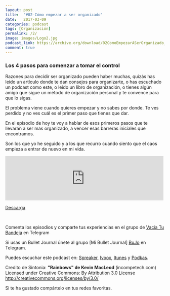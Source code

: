 ```yaml
---
layout: post
title:  "#02-Cómo empezar a ser organizado"
date:   2017-03-09 
categories: podcast
tags: [Organización]
permalink: /2/
image: images/Logo2.jpg
podcast_link: https://archive.org/download/02ComoEmpezarASerOrganizado_201704/02-Como%20empezar%20a%20ser%20organizado.mp3
comment: true
---
```


### Los 4 pasos para comenzar a tomar el control
Razones para decidir ser organizado pueden haber muchas, quizás has leído un artículo donde te dan consejos para organizarte, o has escuchado un podcast como este, o leído un libro de organización, o tienes algún amigo que sigue un método de organización personal y te convence para que lo sigas. 

El problema viene cuando quieres empezar y no sabes por donde. Te ves perdido y no ves cuál es el primer paso que tienes que dar. 

En el episodio de hoy te voy a hablar de esos primeros pasos que te llevarán a ser mas organizado, a vencer esas barreras iniciales que encontramos.

Son los que yo he seguido y a los que recurro cuando siento que el caos empieza a entrar de nuevo en mi vida.


  <iframe src="https://archive.org/embed/02ComoEmpezarASerOrganizado_201704" width="500" height="140" frameborder="0" webkitallowfullscreen="true" mozallowfullscreen="true" allowfullscreen></iframe>

[Descarga][mp3]

<br/>

Comenta los episodios y comparte tus experiencias en el grupo de [Vacía Tu Bandeja][Telegram] en Telegram

Si usas un Bullet Journal únete al grupo [Mi Bullet Journal] [BuJo] en Telegram.

Puedes escuchar este podcast en:
[Spreaker][Spreaker], [Ivoox][Ivoox], [Itunes][Itunes] y [Podkas][Podkas]. 


Credito de Sintonia:
**"Rainbows" de Kevin MacLeod** (incompetech.com)
Licensed under Creative Commons: By Attribution 3.0 License
http://creativecommons.org/licenses/by/3.0/

Si te ha gustado compártelo en tus redes favoritas.

[TapeWrite]: https://tapewrite.com/@vacia_tu_bandeja/
[Spreaker]: https://www.spreaker.com/show/2177636
[Ivoox]: http://www.ivoox.com/podcast-vacia-tu-bandeja_sq_f1388960_1.html
[Itunes]: https://itunes.apple.com/es/podcast/vac%C3%ADa-tu-bandeja/id1212390900?mt=2
[Podkas]: http://www.podkas.com/directorio/vacia-tu-bandeja-de-lormez16/
[Telegram]: http://t.me/Vaciatubandeja 
[BuJo]: http://t.me/miBulletJournal
[mp3]: https://archive.org/download/02ComoEmpezarASerOrganizado_201704/02-Como%20empezar%20a%20ser%20organizado.mp3